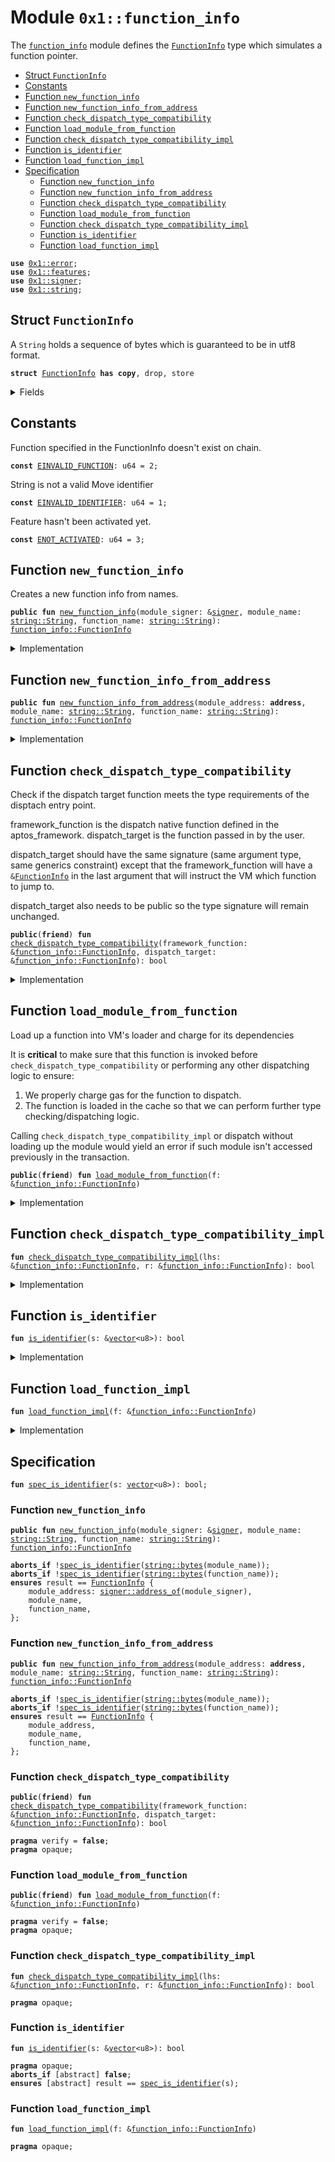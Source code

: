 
<a id="0x1_function_info"></a>

# Module `0x1::function_info`

The <code><a href="function_info.md#0x1_function_info">function_info</a></code> module defines the <code><a href="function_info.md#0x1_function_info_FunctionInfo">FunctionInfo</a></code> type which simulates a function pointer.


-  [Struct `FunctionInfo`](#0x1_function_info_FunctionInfo)
-  [Constants](#@Constants_0)
-  [Function `new_function_info`](#0x1_function_info_new_function_info)
-  [Function `new_function_info_from_address`](#0x1_function_info_new_function_info_from_address)
-  [Function `check_dispatch_type_compatibility`](#0x1_function_info_check_dispatch_type_compatibility)
-  [Function `load_module_from_function`](#0x1_function_info_load_module_from_function)
-  [Function `check_dispatch_type_compatibility_impl`](#0x1_function_info_check_dispatch_type_compatibility_impl)
-  [Function `is_identifier`](#0x1_function_info_is_identifier)
-  [Function `load_function_impl`](#0x1_function_info_load_function_impl)
-  [Specification](#@Specification_1)
    -  [Function `new_function_info`](#@Specification_1_new_function_info)
    -  [Function `new_function_info_from_address`](#@Specification_1_new_function_info_from_address)
    -  [Function `check_dispatch_type_compatibility`](#@Specification_1_check_dispatch_type_compatibility)
    -  [Function `load_module_from_function`](#@Specification_1_load_module_from_function)
    -  [Function `check_dispatch_type_compatibility_impl`](#@Specification_1_check_dispatch_type_compatibility_impl)
    -  [Function `is_identifier`](#@Specification_1_is_identifier)
    -  [Function `load_function_impl`](#@Specification_1_load_function_impl)


<pre><code><b>use</b> <a href="../../../aptos-stdlib/../move-stdlib/tests/compiler-v2-doc/error.md#0x1_error">0x1::error</a>;
<b>use</b> <a href="../../../aptos-stdlib/../move-stdlib/tests/compiler-v2-doc/features.md#0x1_features">0x1::features</a>;
<b>use</b> <a href="../../../aptos-stdlib/../move-stdlib/tests/compiler-v2-doc/signer.md#0x1_signer">0x1::signer</a>;
<b>use</b> <a href="../../../aptos-stdlib/../move-stdlib/tests/compiler-v2-doc/string.md#0x1_string">0x1::string</a>;
</code></pre>



<a id="0x1_function_info_FunctionInfo"></a>

## Struct `FunctionInfo`

A <code>String</code> holds a sequence of bytes which is guaranteed to be in utf8 format.


<pre><code><b>struct</b> <a href="function_info.md#0x1_function_info_FunctionInfo">FunctionInfo</a> <b>has</b> <b>copy</b>, drop, store
</code></pre>



<details>
<summary>Fields</summary>


<dl>
<dt>
<code>module_address: <b>address</b></code>
</dt>
<dd>

</dd>
<dt>
<code>module_name: <a href="../../../aptos-stdlib/../move-stdlib/tests/compiler-v2-doc/string.md#0x1_string_String">string::String</a></code>
</dt>
<dd>

</dd>
<dt>
<code>function_name: <a href="../../../aptos-stdlib/../move-stdlib/tests/compiler-v2-doc/string.md#0x1_string_String">string::String</a></code>
</dt>
<dd>

</dd>
</dl>


</details>

<a id="@Constants_0"></a>

## Constants


<a id="0x1_function_info_EINVALID_FUNCTION"></a>

Function specified in the FunctionInfo doesn't exist on chain.


<pre><code><b>const</b> <a href="function_info.md#0x1_function_info_EINVALID_FUNCTION">EINVALID_FUNCTION</a>: u64 = 2;
</code></pre>



<a id="0x1_function_info_EINVALID_IDENTIFIER"></a>

String is not a valid Move identifier


<pre><code><b>const</b> <a href="function_info.md#0x1_function_info_EINVALID_IDENTIFIER">EINVALID_IDENTIFIER</a>: u64 = 1;
</code></pre>



<a id="0x1_function_info_ENOT_ACTIVATED"></a>

Feature hasn't been activated yet.


<pre><code><b>const</b> <a href="function_info.md#0x1_function_info_ENOT_ACTIVATED">ENOT_ACTIVATED</a>: u64 = 3;
</code></pre>



<a id="0x1_function_info_new_function_info"></a>

## Function `new_function_info`

Creates a new function info from names.


<pre><code><b>public</b> <b>fun</b> <a href="function_info.md#0x1_function_info_new_function_info">new_function_info</a>(module_signer: &<a href="../../../aptos-stdlib/../move-stdlib/tests/compiler-v2-doc/signer.md#0x1_signer">signer</a>, module_name: <a href="../../../aptos-stdlib/../move-stdlib/tests/compiler-v2-doc/string.md#0x1_string_String">string::String</a>, function_name: <a href="../../../aptos-stdlib/../move-stdlib/tests/compiler-v2-doc/string.md#0x1_string_String">string::String</a>): <a href="function_info.md#0x1_function_info_FunctionInfo">function_info::FunctionInfo</a>
</code></pre>



<details>
<summary>Implementation</summary>


<pre><code><b>public</b> <b>fun</b> <a href="function_info.md#0x1_function_info_new_function_info">new_function_info</a>(
    module_signer: &<a href="../../../aptos-stdlib/../move-stdlib/tests/compiler-v2-doc/signer.md#0x1_signer">signer</a>,
    module_name: String,
    function_name: String,
): <a href="function_info.md#0x1_function_info_FunctionInfo">FunctionInfo</a> {
    <a href="function_info.md#0x1_function_info_new_function_info_from_address">new_function_info_from_address</a>(
        <a href="../../../aptos-stdlib/../move-stdlib/tests/compiler-v2-doc/signer.md#0x1_signer_address_of">signer::address_of</a>(module_signer),
        module_name,
        function_name,
    )
}
</code></pre>



</details>

<a id="0x1_function_info_new_function_info_from_address"></a>

## Function `new_function_info_from_address`



<pre><code><b>public</b> <b>fun</b> <a href="function_info.md#0x1_function_info_new_function_info_from_address">new_function_info_from_address</a>(module_address: <b>address</b>, module_name: <a href="../../../aptos-stdlib/../move-stdlib/tests/compiler-v2-doc/string.md#0x1_string_String">string::String</a>, function_name: <a href="../../../aptos-stdlib/../move-stdlib/tests/compiler-v2-doc/string.md#0x1_string_String">string::String</a>): <a href="function_info.md#0x1_function_info_FunctionInfo">function_info::FunctionInfo</a>
</code></pre>



<details>
<summary>Implementation</summary>


<pre><code><b>public</b> <b>fun</b> <a href="function_info.md#0x1_function_info_new_function_info_from_address">new_function_info_from_address</a>(
    module_address: <b>address</b>,
    module_name: String,
    function_name: String,
): <a href="function_info.md#0x1_function_info_FunctionInfo">FunctionInfo</a> {
    <b>assert</b>!(
        <a href="function_info.md#0x1_function_info_is_identifier">is_identifier</a>(<a href="../../../aptos-stdlib/../move-stdlib/tests/compiler-v2-doc/string.md#0x1_string_bytes">string::bytes</a>(&module_name)),
        <a href="function_info.md#0x1_function_info_EINVALID_IDENTIFIER">EINVALID_IDENTIFIER</a>
    );
    <b>assert</b>!(
        <a href="function_info.md#0x1_function_info_is_identifier">is_identifier</a>(<a href="../../../aptos-stdlib/../move-stdlib/tests/compiler-v2-doc/string.md#0x1_string_bytes">string::bytes</a>(&function_name)),
        <a href="function_info.md#0x1_function_info_EINVALID_IDENTIFIER">EINVALID_IDENTIFIER</a>
    );
    <a href="function_info.md#0x1_function_info_FunctionInfo">FunctionInfo</a> {
        module_address,
        module_name,
        function_name,
    }
}
</code></pre>



</details>

<a id="0x1_function_info_check_dispatch_type_compatibility"></a>

## Function `check_dispatch_type_compatibility`

Check if the dispatch target function meets the type requirements of the disptach entry point.

framework_function is the dispatch native function defined in the aptos_framework.
dispatch_target is the function passed in by the user.

dispatch_target should have the same signature (same argument type, same generics constraint) except
that the framework_function will have a <code>&<a href="function_info.md#0x1_function_info_FunctionInfo">FunctionInfo</a></code> in the last argument that will instruct the VM which
function to jump to.

dispatch_target also needs to be public so the type signature will remain unchanged.


<pre><code><b>public</b>(<b>friend</b>) <b>fun</b> <a href="function_info.md#0x1_function_info_check_dispatch_type_compatibility">check_dispatch_type_compatibility</a>(framework_function: &<a href="function_info.md#0x1_function_info_FunctionInfo">function_info::FunctionInfo</a>, dispatch_target: &<a href="function_info.md#0x1_function_info_FunctionInfo">function_info::FunctionInfo</a>): bool
</code></pre>



<details>
<summary>Implementation</summary>


<pre><code><b>public</b>(<b>friend</b>) <b>fun</b> <a href="function_info.md#0x1_function_info_check_dispatch_type_compatibility">check_dispatch_type_compatibility</a>(
    framework_function: &<a href="function_info.md#0x1_function_info_FunctionInfo">FunctionInfo</a>,
    dispatch_target: &<a href="function_info.md#0x1_function_info_FunctionInfo">FunctionInfo</a>,
): bool {
    <b>assert</b>!(
        <a href="../../../aptos-stdlib/../move-stdlib/tests/compiler-v2-doc/features.md#0x1_features_dispatchable_fungible_asset_enabled">features::dispatchable_fungible_asset_enabled</a>(),
        <a href="../../../aptos-stdlib/../move-stdlib/tests/compiler-v2-doc/error.md#0x1_error_aborted">error::aborted</a>(<a href="function_info.md#0x1_function_info_ENOT_ACTIVATED">ENOT_ACTIVATED</a>)
    );
    <a href="function_info.md#0x1_function_info_load_function_impl">load_function_impl</a>(dispatch_target);
    <a href="function_info.md#0x1_function_info_check_dispatch_type_compatibility_impl">check_dispatch_type_compatibility_impl</a>(framework_function, dispatch_target)
}
</code></pre>



</details>

<a id="0x1_function_info_load_module_from_function"></a>

## Function `load_module_from_function`

Load up a function into VM's loader and charge for its dependencies

It is **critical** to make sure that this function is invoked before <code>check_dispatch_type_compatibility</code>
or performing any other dispatching logic to ensure:
1. We properly charge gas for the function to dispatch.
2. The function is loaded in the cache so that we can perform further type checking/dispatching logic.

Calling <code>check_dispatch_type_compatibility_impl</code> or dispatch without loading up the module would yield an error
if such module isn't accessed previously in the transaction.


<pre><code><b>public</b>(<b>friend</b>) <b>fun</b> <a href="function_info.md#0x1_function_info_load_module_from_function">load_module_from_function</a>(f: &<a href="function_info.md#0x1_function_info_FunctionInfo">function_info::FunctionInfo</a>)
</code></pre>



<details>
<summary>Implementation</summary>


<pre><code><b>public</b>(<b>friend</b>) <b>fun</b> <a href="function_info.md#0x1_function_info_load_module_from_function">load_module_from_function</a>(f: &<a href="function_info.md#0x1_function_info_FunctionInfo">FunctionInfo</a>) {
    <a href="function_info.md#0x1_function_info_load_function_impl">load_function_impl</a>(f)
}
</code></pre>



</details>

<a id="0x1_function_info_check_dispatch_type_compatibility_impl"></a>

## Function `check_dispatch_type_compatibility_impl`



<pre><code><b>fun</b> <a href="function_info.md#0x1_function_info_check_dispatch_type_compatibility_impl">check_dispatch_type_compatibility_impl</a>(lhs: &<a href="function_info.md#0x1_function_info_FunctionInfo">function_info::FunctionInfo</a>, r: &<a href="function_info.md#0x1_function_info_FunctionInfo">function_info::FunctionInfo</a>): bool
</code></pre>



<details>
<summary>Implementation</summary>


<pre><code><b>native</b> <b>fun</b> <a href="function_info.md#0x1_function_info_check_dispatch_type_compatibility_impl">check_dispatch_type_compatibility_impl</a>(lhs: &<a href="function_info.md#0x1_function_info_FunctionInfo">FunctionInfo</a>, r: &<a href="function_info.md#0x1_function_info_FunctionInfo">FunctionInfo</a>): bool;
</code></pre>



</details>

<a id="0x1_function_info_is_identifier"></a>

## Function `is_identifier`



<pre><code><b>fun</b> <a href="function_info.md#0x1_function_info_is_identifier">is_identifier</a>(s: &<a href="../../../aptos-stdlib/../move-stdlib/tests/compiler-v2-doc/vector.md#0x1_vector">vector</a>&lt;u8&gt;): bool
</code></pre>



<details>
<summary>Implementation</summary>


<pre><code><b>native</b> <b>fun</b> <a href="function_info.md#0x1_function_info_is_identifier">is_identifier</a>(s: &<a href="../../../aptos-stdlib/../move-stdlib/tests/compiler-v2-doc/vector.md#0x1_vector">vector</a>&lt;u8&gt;): bool;
</code></pre>



</details>

<a id="0x1_function_info_load_function_impl"></a>

## Function `load_function_impl`



<pre><code><b>fun</b> <a href="function_info.md#0x1_function_info_load_function_impl">load_function_impl</a>(f: &<a href="function_info.md#0x1_function_info_FunctionInfo">function_info::FunctionInfo</a>)
</code></pre>



<details>
<summary>Implementation</summary>


<pre><code><b>native</b> <b>fun</b> <a href="function_info.md#0x1_function_info_load_function_impl">load_function_impl</a>(f: &<a href="function_info.md#0x1_function_info_FunctionInfo">FunctionInfo</a>);
</code></pre>



</details>

<a id="@Specification_1"></a>

## Specification



<a id="0x1_function_info_spec_is_identifier"></a>


<pre><code><b>fun</b> <a href="function_info.md#0x1_function_info_spec_is_identifier">spec_is_identifier</a>(s: <a href="../../../aptos-stdlib/../move-stdlib/tests/compiler-v2-doc/vector.md#0x1_vector">vector</a>&lt;u8&gt;): bool;
</code></pre>



<a id="@Specification_1_new_function_info"></a>

### Function `new_function_info`


<pre><code><b>public</b> <b>fun</b> <a href="function_info.md#0x1_function_info_new_function_info">new_function_info</a>(module_signer: &<a href="../../../aptos-stdlib/../move-stdlib/tests/compiler-v2-doc/signer.md#0x1_signer">signer</a>, module_name: <a href="../../../aptos-stdlib/../move-stdlib/tests/compiler-v2-doc/string.md#0x1_string_String">string::String</a>, function_name: <a href="../../../aptos-stdlib/../move-stdlib/tests/compiler-v2-doc/string.md#0x1_string_String">string::String</a>): <a href="function_info.md#0x1_function_info_FunctionInfo">function_info::FunctionInfo</a>
</code></pre>




<pre><code><b>aborts_if</b> !<a href="function_info.md#0x1_function_info_spec_is_identifier">spec_is_identifier</a>(<a href="../../../aptos-stdlib/../move-stdlib/tests/compiler-v2-doc/string.md#0x1_string_bytes">string::bytes</a>(module_name));
<b>aborts_if</b> !<a href="function_info.md#0x1_function_info_spec_is_identifier">spec_is_identifier</a>(<a href="../../../aptos-stdlib/../move-stdlib/tests/compiler-v2-doc/string.md#0x1_string_bytes">string::bytes</a>(function_name));
<b>ensures</b> result == <a href="function_info.md#0x1_function_info_FunctionInfo">FunctionInfo</a> {
    module_address: <a href="../../../aptos-stdlib/../move-stdlib/tests/compiler-v2-doc/signer.md#0x1_signer_address_of">signer::address_of</a>(module_signer),
    module_name,
    function_name,
};
</code></pre>



<a id="@Specification_1_new_function_info_from_address"></a>

### Function `new_function_info_from_address`


<pre><code><b>public</b> <b>fun</b> <a href="function_info.md#0x1_function_info_new_function_info_from_address">new_function_info_from_address</a>(module_address: <b>address</b>, module_name: <a href="../../../aptos-stdlib/../move-stdlib/tests/compiler-v2-doc/string.md#0x1_string_String">string::String</a>, function_name: <a href="../../../aptos-stdlib/../move-stdlib/tests/compiler-v2-doc/string.md#0x1_string_String">string::String</a>): <a href="function_info.md#0x1_function_info_FunctionInfo">function_info::FunctionInfo</a>
</code></pre>




<pre><code><b>aborts_if</b> !<a href="function_info.md#0x1_function_info_spec_is_identifier">spec_is_identifier</a>(<a href="../../../aptos-stdlib/../move-stdlib/tests/compiler-v2-doc/string.md#0x1_string_bytes">string::bytes</a>(module_name));
<b>aborts_if</b> !<a href="function_info.md#0x1_function_info_spec_is_identifier">spec_is_identifier</a>(<a href="../../../aptos-stdlib/../move-stdlib/tests/compiler-v2-doc/string.md#0x1_string_bytes">string::bytes</a>(function_name));
<b>ensures</b> result == <a href="function_info.md#0x1_function_info_FunctionInfo">FunctionInfo</a> {
    module_address,
    module_name,
    function_name,
};
</code></pre>



<a id="@Specification_1_check_dispatch_type_compatibility"></a>

### Function `check_dispatch_type_compatibility`


<pre><code><b>public</b>(<b>friend</b>) <b>fun</b> <a href="function_info.md#0x1_function_info_check_dispatch_type_compatibility">check_dispatch_type_compatibility</a>(framework_function: &<a href="function_info.md#0x1_function_info_FunctionInfo">function_info::FunctionInfo</a>, dispatch_target: &<a href="function_info.md#0x1_function_info_FunctionInfo">function_info::FunctionInfo</a>): bool
</code></pre>




<pre><code><b>pragma</b> verify = <b>false</b>;
<b>pragma</b> opaque;
</code></pre>



<a id="@Specification_1_load_module_from_function"></a>

### Function `load_module_from_function`


<pre><code><b>public</b>(<b>friend</b>) <b>fun</b> <a href="function_info.md#0x1_function_info_load_module_from_function">load_module_from_function</a>(f: &<a href="function_info.md#0x1_function_info_FunctionInfo">function_info::FunctionInfo</a>)
</code></pre>




<pre><code><b>pragma</b> verify = <b>false</b>;
<b>pragma</b> opaque;
</code></pre>



<a id="@Specification_1_check_dispatch_type_compatibility_impl"></a>

### Function `check_dispatch_type_compatibility_impl`


<pre><code><b>fun</b> <a href="function_info.md#0x1_function_info_check_dispatch_type_compatibility_impl">check_dispatch_type_compatibility_impl</a>(lhs: &<a href="function_info.md#0x1_function_info_FunctionInfo">function_info::FunctionInfo</a>, r: &<a href="function_info.md#0x1_function_info_FunctionInfo">function_info::FunctionInfo</a>): bool
</code></pre>




<pre><code><b>pragma</b> opaque;
</code></pre>



<a id="@Specification_1_is_identifier"></a>

### Function `is_identifier`


<pre><code><b>fun</b> <a href="function_info.md#0x1_function_info_is_identifier">is_identifier</a>(s: &<a href="../../../aptos-stdlib/../move-stdlib/tests/compiler-v2-doc/vector.md#0x1_vector">vector</a>&lt;u8&gt;): bool
</code></pre>




<pre><code><b>pragma</b> opaque;
<b>aborts_if</b> [abstract] <b>false</b>;
<b>ensures</b> [abstract] result == <a href="function_info.md#0x1_function_info_spec_is_identifier">spec_is_identifier</a>(s);
</code></pre>



<a id="@Specification_1_load_function_impl"></a>

### Function `load_function_impl`


<pre><code><b>fun</b> <a href="function_info.md#0x1_function_info_load_function_impl">load_function_impl</a>(f: &<a href="function_info.md#0x1_function_info_FunctionInfo">function_info::FunctionInfo</a>)
</code></pre>




<pre><code><b>pragma</b> opaque;
</code></pre>


[move-book]: https://aptos.dev/move/book/SUMMARY
